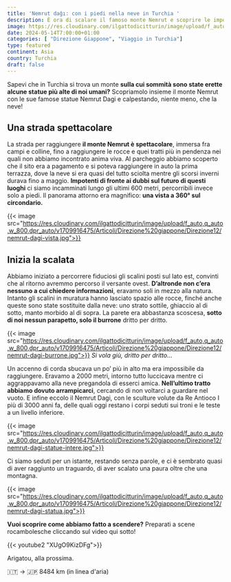 ```yaml
---
title: 'Nemrut dağı: con i piedi nella neve in Turchia '
description: È ora di scalare il famoso monte Nemrut e scoprire le imponenti statue del Nemrut Dagi
image: https://res.cloudinary.com/ilgattodicitturin/image/upload/f_auto,q_auto,w_800,dpr_auto/v1713011125/Articoli/Direzione%20giappone/Direzione12/nemrut-dagi-statue-intere.jpg
date: 2024-05-14T7:00:00+01:00
categories: [ "Direzione Giappone", "Viaggio in Turchia"]
type: featured  
continent: Asia
country: Turchia 
draft: false
---
```


Sapevi che in Turchia si trova un monte **sulla cui sommità sono state erette alcune statue più alte di noi umani?** Scopriamolo insieme il monte Nemrut con le sue famose statue Nemrut Dagi e calpestando, niente meno, che la neve!

## Una strada spettacolare
La strada per raggiungere **il monte Nemrut è spettacolare**, immersa fra campi e colline, fino a raggiungere le rocce e quei tratti più in pendenza nei quali non abbiamo incontrato anima viva. Al parcheggio abbiamo scoperto che il sito era a pagamento e si poteva raggiungere in auto la prima terrazza, dove la neve si era quasi del tutto sciolta mentre gli scorsi inverni durava fino a maggio. **Impotenti di fronte ai dubbi sul futuro di questi luoghi** ci siamo incamminati lungo gli ultimi 600 metri, percorribili invece solo a piedi. Il panorama attorno era magnifico: **una vista a 360° sul circondario.** 

{{< image src="https://res.cloudinary.com/ilgattodicitturin/image/upload/f_auto,q_auto,w_800,dpr_auto/v1709916475/Articoli/Direzione%20giappone/Direzione12/nemrut-dagi-vista.jpg">}} 

## Inizia la scalata
Abbiamo iniziato a percorrere fiduciosi gli scalini posti sul lato est, convinti che al ritorno avremmo percorso il versante ovest. **D’altronde non c’era nessuno a cui chiedere informazioni**, eravamo soli in mezzo alla natura. Intanto gli scalini in muratura hanno lasciato spazio alle rocce, finché anche queste sono state sostituite dalla neve: uno strato sottile, ghiaccio al di sotto, manto morbido al di sopra. La parete era abbastanza scoscesa, **sotto di noi nessun parapetto, solo il burrone** dritto per dritto. 

{{< image src="https://res.cloudinary.com/ilgattodicitturin/image/upload/f_auto,q_auto,w_800,dpr_auto/v1709916475/Articoli/Direzione%20giappone/Direzione12/nemrut-dagi-burrone.jpg">}} 
_Si vola giù, dritto per dritto..._

Un accenno di corda sbucava un po’ più in alto ma era impossibile da raggiungere. Eravamo a 2000 metri, intorno tutto luccicava mentre ci aggrappavamo alla neve pregandola di esserci amica. 
**Nell’ultimo tratto abbiamo dovuto arrampicarci**, cercando di non voltarci a guardare nel vuoto. 
E infine eccolo il Nemrut Dagi, con le sculture volute da Re Antioco I più di 3000 anni fa, delle quali oggi restano i corpi seduti sui troni e le teste a un livello inferiore.

{{< image src="https://res.cloudinary.com/ilgattodicitturin/image/upload/f_auto,q_auto,w_800,dpr_auto/v1709916475/Articoli/Direzione%20giappone/Direzione12/nemrut-dagi-statue-intere.jpg">}} 

Ci siamo seduti per un istante, restando senza parole, e ci è sembrato quasi di aver raggiunto un traguardo, di aver scalato una paura oltre che una montagna. 

{{< image src="https://res.cloudinary.com/ilgattodicitturin/image/upload/f_auto,q_auto,w_800,dpr_auto/v1709916475/Articoli/Direzione%20giappone/Direzione12/nemrut-dagi-statua.jpg">}} 

**Vuoi scoprire come abbiamo fatto a scendere?**
Preparati a scene rocambolesche cliccando sul video qui sotto!

{{< youtube2 "XUgO9KizDFg">}}

Arigatou, alla prossima.

🇮🇹 → 🇯🇵 8484 km (in linea d'aria)
